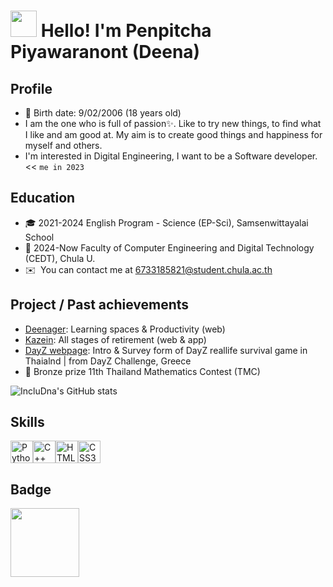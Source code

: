 <img src="https://media.giphy.com/media/hvRJCLFzcasrR4ia7z/giphy.gif" width="42"> Hello! I'm Penpitcha Piyawaranont (Deena)
================================================================================================================================

Profile
-------

*   🎂  Birth date: 9/02/2006 (18 years old)
* I am the one who is full of passion✨. Like to try new things, to find what I like and am good at.
  My aim is to create good things and happiness for myself and others.
* I'm interested in Digital Engineering, I want to be a Software developer. << `me in 2023`

Education
-------
*   🎓  2021-2024 English Program - Science (EP-Sci), Samsenwittayalai School
*   📍  2024-Now Faculty of Computer Engineering and Digital Technology (CEDT), Chula U.
*   ✉️  You can contact me at [6733185821@student.chula.ac.th](mailto:6733185821@student.chula.ac.th)

Project / Past achievements
-------

*   [Deenager](https://github.com/incluDna/Deenager_elements/): Learning spaces & Productivity (web)
*   [Kazein](https://github.com/incluDna/kazein.alpha): All stages of retirement (web & app)
*   [DayZ webpage](https://app.gitbook.com/o/AM9zQoMFPsjRGqzItD9B/s/kE4S0ibDf6CxTz7jx67v/webs/dayz-webpage): Intro & Survey form of DayZ reallife survival game in Thaialnd | from DayZ Challenge, Greece
*   🥉 Bronze prize 11th Thailand Mathematics Contest (TMC)
  

![IncluDna's GitHub stats](https://github-readme-stats.vercel.app/api?username=incluDna&show_icons=true&theme=radical)

Skills
-------
<p align="left">
<a href="https://www.python.org/" target="_blank" rel="noreferrer"><img src="https://raw.githubusercontent.com/danielcranney/readme-generator/main/public/icons/skills/python-colored.svg" width="36" height="36" alt="Python" /></a><a href="https://docs.microsoft.com/en-us/cpp/?view=msvc-170" target="_blank" rel="noreferrer"><img src="https://raw.githubusercontent.com/danielcranney/readme-generator/main/public/icons/skills/cplusplus-colored.svg" width="36" height="36" alt="C++" /></a><a href="https://developer.mozilla.org/en-US/docs/Glossary/HTML5" target="_blank" rel="noreferrer"><img src="https://raw.githubusercontent.com/danielcranney/readme-generator/main/public/icons/skills/html5-colored.svg" width="36" height="36" alt="HTML5" /></a><a href="https://www.w3.org/TR/CSS/#css" target="_blank" rel="noreferrer"><img src="https://raw.githubusercontent.com/danielcranney/readme-generator/main/public/icons/skills/css3-colored.svg" width="36" height="36" alt="CSS3" /></a> 
</p>

Badge
------
<img src="https://github.com/user-attachments/assets/d50e8597-9432-49ec-be48-f66d19bedb22" height="110" width="110"/></a>


